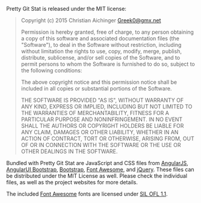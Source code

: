Pretty Git Stat is released under the MIT license:

> Copyright (c) 2015 Christian Aichinger <Greek0@gmx.net>
>
> Permission is hereby granted, free of charge, to any person obtaining a copy
> of this software and associated documentation files (the "Software"), to deal
> in the Software without restriction, including without limitation the rights
> to use, copy, modify, merge, publish, distribute, sublicense, and/or sell
> copies of the Software, and to permit persons to whom the Software is
> furnished to do so, subject to the following conditions:
>
> The above copyright notice and this permission notice shall be included in
> all copies or substantial portions of the Software.
>
> THE SOFTWARE IS PROVIDED "AS IS", WITHOUT WARRANTY OF ANY KIND, EXPRESS OR
> IMPLIED, INCLUDING BUT NOT LIMITED TO THE WARRANTIES OF MERCHANTABILITY,
> FITNESS FOR A PARTICULAR PURPOSE AND NONINFRINGEMENT. IN NO EVENT SHALL THE
> AUTHORS OR COPYRIGHT HOLDERS BE LIABLE FOR ANY CLAIM, DAMAGES OR OTHER
> LIABILITY, WHETHER IN AN ACTION OF CONTRACT, TORT OR OTHERWISE, ARISING FROM,
> OUT OF OR IN CONNECTION WITH THE SOFTWARE OR THE USE OR OTHER DEALINGS IN THE
> SOFTWARE.

Bundled with Pretty Git Stat are JavaScript and CSS files from [AngularJS][],
[AngularUI Bootstrap][], [Bootstrap][], [Font Awesome][], and [jQuery][].
These files can be distributed under the MIT License as well. Please check
the individual files, as well as the project websites for more details.

The included [Font Awesome][] fonts are licensed under [SIL OFL 1.1][].

[AngularJS]: https://angularjs.org/
[AngularUI Bootstrap]: https://angular-ui.github.io/bootstrap/
[Bootstrap]: http://getbootstrap.com/
[Font Awesome]: https://fortawesome.github.io/Font-Awesome/
[jQuery]: https://jquery.com/
[SIL OFL 1.1]: http://scripts.sil.org/cms/scripts/page.php?item_id=OFL_web
